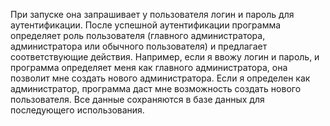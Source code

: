  При запуске она запрашивает у пользователя логин и пароль для аутентификации. После успешной аутентификации программа определяет роль пользователя (главного администратора, администратора или обычного пользователя) и предлагает соответствующие действия. Например, если я ввожу логин и пароль, и программа определяет меня как главного администратора, она позволит мне создать нового администратора. Если я определен как администратор, программа даст мне возможность создать нового пользователя. Все данные сохраняются в базе данных для последующего использования.
